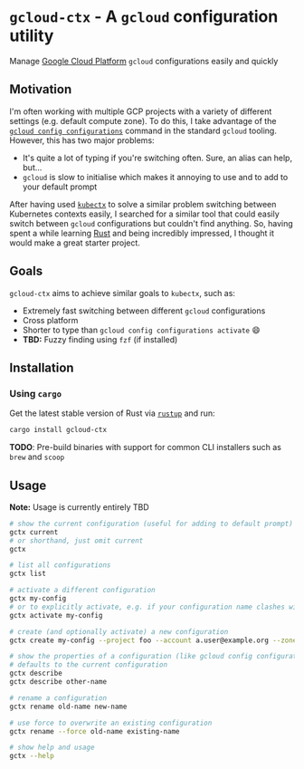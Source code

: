 # `gcloud-ctx` - A `gcloud` configuration utility

Manage [Google Cloud Platform](https://cloud.google.com/) `gcloud` configurations easily and quickly

## Motivation

I'm often working with multiple GCP projects with a variety of different settings (e.g. default compute zone).
To do this, I take advantage of the [`gcloud config configurations`](https://cloud.google.com/sdk/gcloud/reference/config/configurations)
command in the standard `gcloud` tooling. However, this has two major problems:

- It's quite a lot of typing if you're switching often. Sure, an alias can help, but...
- `gcloud` is slow to initialise which makes it annoying to use and to add to your default prompt

After having used [`kubectx`](https://github.com/ahmetb/kubectx) to solve a similar problem switching between
Kubernetes contexts easily, I searched for a similar tool that could easily switch between `gcloud` configurations
but couldn't find anything. So, having spent a while learning [Rust](https://www.rust-lang.org/) and being incredibly
impressed, I thought it would make a great starter project.

## Goals

`gcloud-ctx` aims to achieve similar goals to `kubectx`, such as:

- Extremely fast switching between different `gcloud` configurations
- Cross platform
- Shorter to type than `gcloud config configurations activate` 😄
- **TBD:** Fuzzy finding using `fzf` (if installed)

## Installation

### Using `cargo`

Get the latest stable version of Rust via [`rustup`](https://rustup.rs/) and run:

```bash
cargo install gcloud-ctx
```

**TODO**: Pre-build binaries with support for common CLI installers such as `brew` and `scoop`

## Usage

**Note:** Usage is currently entirely TBD

```bash
# show the current configuration (useful for adding to default prompt)
gctx current
# or shorthand, just omit current
gctx

# list all configurations
gctx list

# activate a different configuration
gctx my-config
# or to explicitly activate, e.g. if your configuration name clashes with a gctx command
gctx activate my-config

# create (and optionally activate) a new configuration
gctx create my-config --project foo --account a.user@example.org --zone europe-west1-d --activate

# show the properties of a configuration (like gcloud config configurations describe)
# defaults to the current configuration
gctx describe
gctx describe other-name

# rename a configuration
gctx rename old-name new-name

# use force to overwrite an existing configuration
gctx rename --force old-name existing-name

# show help and usage
gctx --help
```
